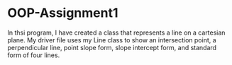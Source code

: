 # OOP-Assignment1

In thsi program, I have created a class that represents a line on a cartesian plane.
My driver file uses my Line class to show an intersection point, a perpendicular line, point slope form, slope intercept form, and standard form of four lines.
